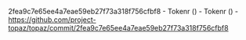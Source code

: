 2fea9c7e65ee4a7eae59eb27f73a318f756cfbf8 - Tokenr () - Tokenr () - https://github.com/project-topaz/topaz/commit/2fea9c7e65ee4a7eae59eb27f73a318f756cfbf8
